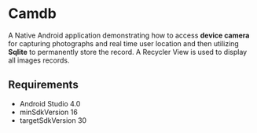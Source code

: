 # Camdb

A Native Android application demonstrating how to access **device camera** for capturing photographs and real time user location and then utilizing **Sqlite** to permanently store the record. A Recycler View is used to display all images records.

## Requirements
- Android Studio 4.0
- minSdkVersion 16
- targetSdkVersion 30